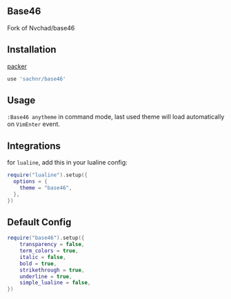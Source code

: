 ## Base46

Fork of Nvchad/base46

## Installation

[packer](https://github.com/wbthomason/packer.nvim)

```lua
use 'sachnr/base46'
```

## Usage

`:Base46 anytheme` in command mode, last used theme will load automatically on `VimEnter` event.

## Integrations

for `lualine`, add this in your lualine config:

```lua
require("lualine").setup({
  options = {
    theme = "base46",
  },
})
```

## Default Config

```lua
require("base46").setup({
	transparency = false,
	term_colors = true,
	italic = false,
	bold = true,
	strikethrough = true,
	underline = true,
	simple_lualine = false,
})
```
